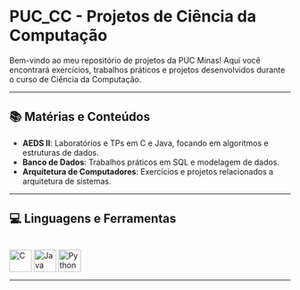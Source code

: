 # PUC_CC - Projetos de Ciência da Computação

Bem-vindo ao meu repositório de projetos da PUC Minas! Aqui você encontrará exercícios, trabalhos práticos e projetos desenvolvidos durante o curso de Ciência da Computação.

---

## 📚 Matérias e Conteúdos

- **AEDS II**: Laboratórios e TPs em C e Java, focando em algoritmos e estruturas de dados.
- **Banco de Dados**: Trabalhos práticos em SQL e modelagem de dados.
- **Arquitetura de Computadores**: Exercícios e projetos relacionados a arquitetura de sistemas.

---

## 💻 Linguagens e Ferramentas

<div style="display: inline_block"><br>
  <img align="center" alt="C" height="40" width="40" src="https://cdn.jsdelivr.net/gh/devicons/devicon/icons/c/c-original.svg">
  <img align="center" alt="Java" height="40" width="40" src="https://cdn.jsdelivr.net/gh/devicons/devicon/icons/java/java-original.svg">
  <img align="center" alt="Python" height="40" width="40" src="https://cdn.jsdelivr.net/gh/devicons/devicon/icons/python/python-original.svg">
</div>

---

